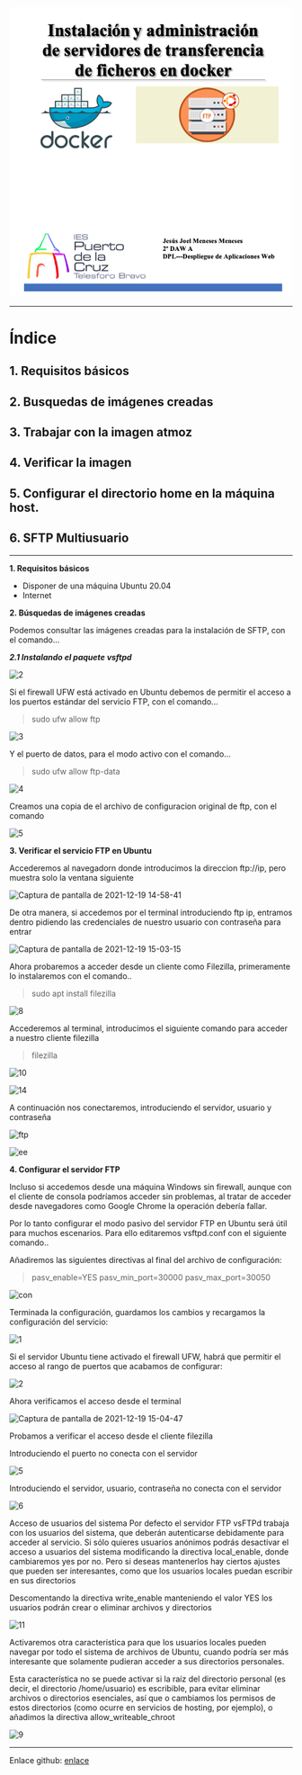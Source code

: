 
<img alt="README-0d42f59c.png" src="assets/README-0d42f59c.png" width="" height="" >
<hr/>

# Índice #

## 1. Requisitos básicos ##

## 2. Busquedas de imágenes creadas ##

## 3. Trabajar con la imagen atmoz  ##

## 4. Verificar la imagen ##

## 5. Configurar el directorio home en la máquina host. ##

## 6. SFTP Multiusuario ##

<hr/>

**1. Requisitos básicos**

- Disponer de una máquina Ubuntu 20.04
- Internet

**2. Búsquedas de imágenes creadas**
<p>Podemos consultar las imágenes creadas para la instalación de SFTP, con el comando...</p>


***2.1 Instalando el paquete vsftpd***


![2](https://user-images.githubusercontent.com/73592097/146677092-5e238c07-1ff1-499c-9b3c-af81dc0147dd.png)

<p>Si el firewall UFW está activado en Ubuntu debemos de permitir el acceso a los puertos estándar del servicio FTP, con el comando...</p>

> sudo ufw allow ftp

![3](https://user-images.githubusercontent.com/73592097/146677093-0cb13dfe-9102-4af2-a4a9-c1fa9b011cfb.png)

<p>Y el puerto de datos, para el modo activo con el comando...</p>

> sudo ufw allow ftp-data

![4](https://user-images.githubusercontent.com/73592097/146677094-476eacb8-db0b-4916-9cdc-a2dcad6008fd.png)

<p>Creamos una copia de el archivo de configuracion original de ftp, con el comando</p>

![5](https://user-images.githubusercontent.com/73592097/146677095-4df6a1f6-fa63-4453-a72f-1024b34715f9.png)

**3. Verificar el servicio FTP en Ubuntu**
<p>Accederemos al navegadorn donde introducimos la direccion ftp://ip, pero muestra solo la ventana siguiente</p>

![Captura de pantalla de 2021-12-19 14-58-41](https://user-images.githubusercontent.com/73592097/146679983-6e5f5236-cd56-44ee-8631-20c0869d3682.png)

<p>De otra manera, si accedemos por el terminal introduciendo ftp ip, entramos dentro pidiendo las credenciales de nuestro usuario con contraseña para entrar</p>

![Captura de pantalla de 2021-12-19 15-03-15](https://user-images.githubusercontent.com/73592097/146679984-1d84e498-2ce4-4adb-a2f5-9d683f98890c.png)

<p>Ahora probaremos a acceder desde un cliente como Filezilla, primeramente lo instalaremos con el comando.. </p>

> sudo apt install filezilla

![8](https://user-images.githubusercontent.com/73592097/146680390-980b3aa7-29f0-4a0f-9f2f-2c281cfc1e59.png)

<p>Accederemos al terminal, introducimos el siguiente comando para acceder a nuestro cliente filezilla</p>

> filezilla

![10](https://user-images.githubusercontent.com/73592097/146680555-b45159f1-6644-4789-b2a6-8e5f38ed6e56.png)

![14](https://user-images.githubusercontent.com/73592097/146680556-72710522-26e1-49ec-b6bc-df77a91fee21.png)

<p>A continuación nos conectaremos, introduciendo el servidor, usuario y contraseña</p>

![ftp](https://user-images.githubusercontent.com/73592097/146680662-ece2ef41-2a1b-479e-9ba0-ebed3d37245c.png)

![ee](https://user-images.githubusercontent.com/73592097/146680758-ab64bd22-c353-49e9-aba8-ceaee75ccbae.png)

**4. Configurar el servidor FTP**

<p>Incluso si accedemos desde una máquina Windows sin firewall, aunque con el cliente de consola podríamos acceder sin problemas, al tratar de acceder desde navegadores como Google Chrome la operación debería fallar.</p>
<p>Por lo tanto configurar el modo pasivo del servidor FTP en Ubuntu será útil para muchos escenarios. Para ello editaremos vsftpd.conf con el siguiente comando..</p>

<p>Añadiremos las siguientes directivas al final del archivo de configuración:</p>

> pasv_enable=YES
> pasv_min_port=30000
> pasv_max_port=30050

![con](https://user-images.githubusercontent.com/73592097/146681327-9a524ffc-35b8-4e93-9218-1f68716fb502.png)

<p>Terminada la configuración, guardamos los cambios y recargamos la configuración del servicio:</p>

![1](https://user-images.githubusercontent.com/73592097/146681510-5a416926-b75b-4ee8-a822-29061e87ab4e.png)

<p>Si el servidor Ubuntu tiene activado el firewall UFW, habrá que permitir el acceso al rango de puertos que acabamos de configurar:</p>

![2](https://user-images.githubusercontent.com/73592097/146681511-000c8e1c-edbb-4d03-bfb3-a4f04eec566a.png)

<p>Ahora verificamos el acceso desde el terminal</p>

![Captura de pantalla de 2021-12-19 15-04-47](https://user-images.githubusercontent.com/73592097/146679985-aea8db44-04c2-407f-be57-5ba451c00bad.png)


<p>Probamos a verificar el acceso desde el cliente filezilla</p>

<p>Introduciendo el puerto no conecta con el servidor</p>

![5](https://user-images.githubusercontent.com/73592097/146681688-3bbdc491-a1cd-449c-9aef-c7610eb1680f.png)

<p>Introduciendo el servidor, usuario, contraseña no conecta con el servidor</p>

![6](https://user-images.githubusercontent.com/73592097/146681689-bf6bb76c-bc44-4c46-91d1-c9cc660a76d9.png)

<p> Acceso de usuarios del sistema Por defecto el servidor FTP vsFTPd trabaja con los usuarios del sistema, que deberán autenticarse debidamente para acceder al servicio. Si sólo quieres usuarios anónimos podrás desactivar el acceso a usuarios del sistema modificando la directiva local_enable, donde cambiaremos yes por no. Pero si deseas mantenerlos hay ciertos ajustes que pueden ser interesantes, como que los usuarios locales puedan escribir en sus directorios</p>


<p>Descomentando la directiva write_enable manteniendo el valor YES los usuarios podrán crear o eliminar archivos y directorios</p>

![11](https://user-images.githubusercontent.com/73592097/146682574-255201b4-a90b-4634-8ca1-012382270672.png)

<p>Activaremos otra caracteristica para que los usuarios locales pueden navegar por todo el sistema de archivos de Ubuntu, cuando podría ser más interesante que solamente pudieran acceder a sus directorios personales.</p>

<p>Esta característica no se puede activar si la raíz del directorio personal (es decir, el directorio /home/usuario) es escribible, para evitar eliminar archivos o directorios esenciales, así que o cambiamos los permisos de estos directorios (como ocurre en servicios de hosting, por ejemplo), o añadimos la directiva allow_writeable_chroot</p>


![9](https://user-images.githubusercontent.com/73592097/146682572-7ee002df-3a28-4b79-9e71-15c9c43ff574.png)


<hr/>

Enlace github: <a href="https://github.com/joel92MM/Git/tree/main/2ºTrimestre/Instalacion_Administracion_Servidores_Transferencia_Archivos_Docker">enlace</a>
